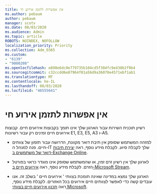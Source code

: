 ```yaml
---
title: אין אפשרות לתזמן אירוע חי
ms.author: pebaum
author: pebaum
manager: scotv
ms.date: 08/03/2020
ms.audience: Admin
ms.topic: article
ROBOTS: NOINDEX, NOFOLLOW
localization_priority: Priority
ms.collection: Adm_O365
ms.custom:
- "6139"
- "9000208"
ms.openlocfilehash: e898e6dc0e779735b104cd5f304fc9e438b2f9b4
ms.sourcegitcommit: c32ccdd6e87964f01a56d9a36070e4571ebf1ab1
ms.translationtype: MT
ms.contentlocale: he-IL
ms.lasthandoff: 08/03/2020
ms.locfileid: "46555641"
---
```

# <a name="unable-to-schedule-a-live-event"></a>אין אפשרות לתזמן אירוע חי

רשיון תוכנית השירות עבור הארגון שלך אינו תומך בקבוצות אירועים חיים. קבוצות אירועים חיים זמינים רק עבור רשיונות E1, E3, E5, A3 ו-A5.

- למזהה המשתמש שסופק אין תיבת דואר מקוונת, הדרושה עבור תזמון של צוותים חיים. פנה למנהל ה-IT שלך לקבלת סיוע. לקבלת מידע נוסף, ראה [יצירת תיבות דואר של משתמשים ב-Exchange Online](https://docs.microsoft.com/exchange/recipients-in-exchange-online/create-user-mailboxes).

- לארגון שלך אין רשיון זרם זמין, או שהמשתמש שסופק אינו מוגדר כראוי בפורטל הזרם. לקבלת מידע נוסף, ראה [אירועים חיים ב-Microsoft Stream](https://docs.microsoft.com/stream/live-event-overview).

- הארגון שלך נמצא במדינה שאינה תומכת בצוותי ' אירועים חיים ' בשלב זה. אנו עובדים קשה כדי לאפשר לצוותים חיים אירועים בכל האזורים. לקבלת מידע נוסף, ראה [תכנון אירועים חיים בצוותי Microsoft](https://docs.microsoft.com/microsoftteams/teams-live-events/plan-for-teams-live-events).